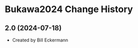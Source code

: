 Bukawa2024 Change History
====================

2.0 (2024-07-18)
----------------
* Created by Bill Eckermann
